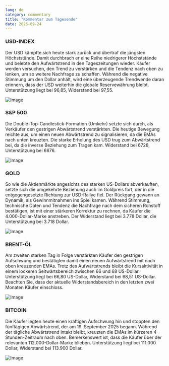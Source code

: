 ```yaml
---
lang: de
category: commentary
title: "Kommentar zum Tagesende"
date: 2025-09-24
---
```


### USD-INDEX

Der USD kämpfte sich heute stark zurück und übertraf die jüngsten Höchststände. Damit durchbrach er eine Reihe niedrigerer Höchststände und belebte den Aufwärtstrend in den Tageszeitungen wieder. Käufer werden versuchen, den Trend zu verstärken und die Tendenz nach oben zu lenken, um so weitere Nachfrage zu schaffen. Während die negative Stimmung um den Dollar anhält, wird eine überzeugende Trendwende daran erinnern, dass der USD weiterhin die globale Reservewährung bleibt. Unterstützung liegt bei 96,85, Widerstand bei 97,55.

![Image](https://markleighedu.github.io/img/Sep-2025/24-Sep-2025/usdindex.jpg)

### S&P 500

Die Double-Top-Candlestick-Formation (Umkehr) setzte sich durch, als Verkäufer den gestrigen Abwärtstrend verstärkten. Die heutige Bewegung reichte aus, um einen neuen Abwärtstrend zu signalisieren, da die EMAs nach unten kreuzten. Die starke Erholung des USD trug zum Abwärtstrend bei, da die inverse Beziehung zum Tragen kam. Widerstand bei 6728, Unterstützung bei 6676.

![Image](https://markleighedu.github.io/img/Sep-2025/24-Sep-2025/sp500.jpg)

### GOLD

So wie die Aktienmärkte angesichts des starken US-Dollars abverkauften, setzte sich die umgekehrte Beziehung auch im Goldpreis fort, der in die entgegengesetzte Richtung zur USD-Rallye fiel. Der Rückgang gewann an Dynamik, als Gewinnmitnahmen ins Spiel kamen. Während Stimmung, technische Daten und Tendenz die Nachfrage nach dem sicheren Rohstoff bestätigen, ist mit einer stärkeren Korrektur zu rechnen, da Käufer die 4.000-Dollar-Marke anstreben. Der Widerstand liegt bei 3.778 Dollar, die Unterstützung bei 3.718 Dollar.

![Image](https://markleighedu.github.io/img/Sep-2025/24-Sep-2025/gold.jpg)

### BRENT-ÖL

Am zweiten starken Tag in Folge verstärkten Käufer den gestrigen Aufschwung und bestätigten damit einen neuen Aufwärtstrend mit nach oben kreuzenden EMAs. Trotz des Aufwärtstrends bleibt die Kursaktivität in einem lockeren Seitwärtsbereich zwischen 66 und 68 US-Dollar. Unterstützung liegt bei 66,80 US-Dollar, Widerstand bei 68,51 US-Dollar. Beachten Sie, dass der aktuelle Widerstandsbereich in den letzten zwei Monaten Käufer einschloss.

![Image](https://markleighedu.github.io/img/Sep-2025/24-Sep-2025/brentoil.jpg)

### BITCOIN

Die Käufer legten heute einen kräftigen Aufschwung hin und stoppten den fünftägigen Abwärtstrend, der am 19. September 2025 begann. Während der tägliche Abwärtstrend intakt bleibt, kreuzten die EMAs im kürzeren 4-Stunden-Zeitraum nach oben. Bemerkenswert ist, dass die Käufer über der relevanten 112.000-Dollar-Marke blieben. Unterstützung liegt bei 111.000 Dollar, Widerstand bei 113.900 Dollar.

![Image](https://markleighedu.github.io/img/Sep-2025/24-Sep-2025/bitcoin.jpg)

